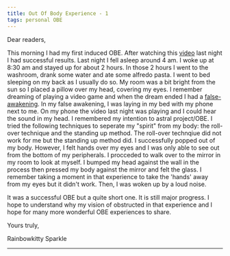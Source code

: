 ```yaml
---
title: Out Of Body Experience - 1
tags: personal OBE
--- 
```


Dear readers, 

This morning I had my first induced OBE. After watching this [video] last night I had successful results. Last night I fell asleep around 4 am. I woke up at 8:30 am and stayed up for about 2 hours. In those 2 hours I went to the washroom, drank some water and ate some alfredo pasta. I went to bed sleeping on my back as I usually do so. My room was a bit bright from the sun so I placed a pillow over my head, covering my eyes. I remember dreaming of playing a video game and when the dream ended I had a [false-awakening]. In my false awakening, I was laying in my bed with my phone next to me. On my phone the video last night was playing and I could hear the sound in my head. I remembered my intention to astral project/OBE. I tried the following techniques to seperate my "spirit" from my body: the roll-over technique and the standing up method. The roll-over technqiue did not work for me but the standing up method did. I successfully popped out of my body. However, I felt hands over my eyes and I was only able to see out from the bottom of my peripherals. I procceded to walk over to the mirror in my room to look at myself. I bumped my head against the wall in the process then pressed my body against the mirror and felt the glass. I remember taking a moment in that experience to take the 'hands' away from my eyes but it didn't work. Then, I was woken up by a loud noise.

It was a successful OBE but a quite short one. It is still major progress. I hope to understand why my vision of obstructed in that experience and I hope for many more wonderful OBE experiences to share. 

Yours truly, 

Rainbowkitty Sparkle 

[false-awakening]: <https://en.wikipedia.org/wiki/False_awakening>
[video]: <https://www.youtube.com/watch?v=YQjAIlFZWWc&t=4010s>
---

